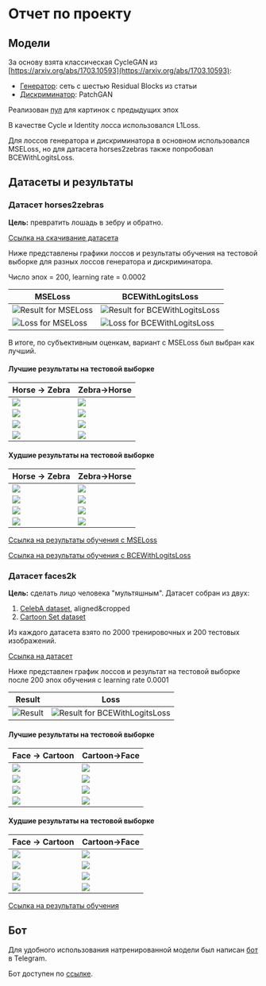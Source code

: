 # Отчет по проекту
## Модели
За основу взята классическая CycleGAN из [https://arxiv.org/abs/1703.10593](https://arxiv.org/abs/1703.10593):

- [Генератор](src/model/generator.py): сеть с шестью Residual Blocks из статьи
- [Дискриминатор](src/model/discriminator.py): PatchGAN

Реализован [пул](src/utils/image_pool.py) для картинок с предыдущих эпох

В качестве Cycle и Identity лосса использовался L1Loss.

Для лоссов генератора и дискриминатора в основном использовался MSELoss, но для датасета horses2zebras также попробовал BCEWithLogitsLoss.


## Датасеты и результаты
### Датасет horses2zebras
**Цель:** превратить лошадь в зебру и обратно.

[Ссылка на скачивание датасета](https://people.eecs.berkeley.edu/~taesung_park/CycleGAN/datasets/horse2zebra.zip)

Ниже представлены графики лоссов и результаты обучения на тестовой выборке для разных лоссов генератора и дискриминатора. 

Число эпох = 200, learning rate = 0.0002

|       MSELoss   |BCEWithLogitsLoss|
|-----------------|-----------------|
|![Result for MSELoss](results/horses_lsgan/199_result.jpg)|![Result for BCEWithLogitsLoss](results/horses_gan/199_result.jpg)|
|![Loss for MSELoss](results/horses_lsgan/199_loss.jpg)|![Loss for BCEWithLogitsLoss](results/horses_gan/199_loss.jpg)|

В итоге, по субъективным оценкам, вариант с MSELoss был выбран как лучший.

#### Лучшие результаты на тестовой выборке
|Horse -> Zebra|Zebra->Horse|
|--------------|------------|
|![](results/horses_lsgan/goodZebras/1.jpg)|![](results/horses_lsgan/goodHorses/1.jpg)|
|![](results/horses_lsgan/goodZebras/2.jpg)|![](results/horses_lsgan/goodHorses/2.jpg)|
|![](results/horses_lsgan/goodZebras/3.jpg)|![](results/horses_lsgan/goodHorses/3.jpg)|
|![](results/horses_lsgan/goodZebras/4.jpg)|![](results/horses_lsgan/goodHorses/4.jpg)|

#### Худшие результаты на тестовой выборке
|Horse -> Zebra|Zebra->Horse|
|--------------|------------|
|![](results/horses_lsgan/badZebras/1.jpg)|![](results/horses_lsgan/badHorses/1.jpg)|
|![](results/horses_lsgan/badZebras/2.jpg)|![](results/horses_lsgan/badHorses/2.jpg)|
|![](results/horses_lsgan/badZebras/3.jpg)|![](results/horses_lsgan/badHorses/3.jpg)|
|![](results/horses_lsgan/badZebras/4.jpg)|![](results/horses_lsgan/badHorses/4.jpg)|

[Ссылка на результаты обучения с MSELoss](https://disk.yandex.ru/d/6gAcsqjiOVxkDw)

[Ссылка на результаты обучения с BCEWithLogitsLoss](https://disk.yandex.ru/d/sZVrJr8UprHikw)

### Датасет faces2k
**Цель:** сделать лицо человека "мультяшным".
Датасет собран из двух:
1. [CelebA dataset](https://mmlab.ie.cuhk.edu.hk/projects/CelebA.html), aligned&cropped
2. [Cartoon Set dataset](https://google.github.io/cartoonset/index.html)

Из каждого датасета взято по 2000 тренировочных и 200 тестовых изображений.

[Ссылка на датасет](https://disk.yandex.ru/d/PDjvBXxpyZzthA)

Ниже представлен график лоссов и результат на тестовой выборке после 200 эпох обучения с learning rate 0.0001

|Result|Loss|
|------|----|
|![Result](results/faces2k/199_result.jpg)|![Result for BCEWithLogitsLoss](results/faces2k/199_loss.jpg)|

#### Лучшие результаты на тестовой выборке
|Face -> Cartoon|Cartoon->Face|
|--------------|------------|
|![](results/faces2k/goodCartoons/1.jpg)|![](results/faces2k/goodFaces/1.jpg)|
|![](results/faces2k/goodCartoons/2.jpg)|![](results/faces2k/goodFaces/2.jpg)|
|![](results/faces2k/goodCartoons/3.jpg)|![](results/faces2k/goodFaces/3.jpg)|
|![](results/faces2k/goodCartoons/4.jpg)|![](results/faces2k/goodFaces/4.jpg)|

#### Худшие результаты на тестовой выборке
|Face -> Cartoon|Cartoon->Face|
|--------------|------------|
|![](results/faces2k/badCartoons/1.jpg)|![](results/faces2k/badFaces/1.jpg)|
|![](results/faces2k/badCartoons/2.jpg)|![](results/faces2k/badFaces/2.jpg)|
|![](results/faces2k/badCartoons/3.jpg)|![](results/faces2k/badFaces/3.jpg)|
|![](results/faces2k/badCartoons/4.jpg)|![](results/faces2k/badFaces/4.jpg)|

[Ссылка на результаты обучения](https://disk.yandex.ru/d/hupte0YPwjbo3g)

## Бот
Для удобного использования натренированной модели был написан [бот](src/bot.py) в Telegram.

Бот доступен по [ссылке](https://t.me/CartoonFaceBot).
